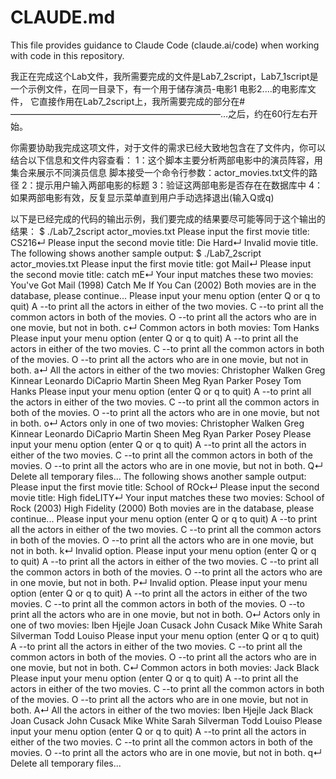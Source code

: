 # CLAUDE.md

This file provides guidance to Claude Code (claude.ai/code) when working with code in this repository.

我正在完成这个Lab文件，我所需要完成的文件是Lab7_2script，Lab7_1script是一个示例文件，在同一目录下，有一个用于储存演员-电影1 电影2....的电影库文件，
它直接作用在Lab7_2script上，我所需要完成的部分在#————————————————————————...之后，约在60行左右开始。

你需要协助我完成这项文件，对于文件的需求已经大致地包含在了文件内，你可以结合以下信息和文件内容查看：
1：这个脚本主要分析两部电影中的演员阵容，用集合来展示不同演员信息
	脚本接受一个命令行参数：actor_movies.txt文件的路径
2：提示用户输入两部电影的标题
3：验证这两部电影是否存在在数据库中
4：如果两部电影有效，反复显示菜单直到用户手动选择退出(输入Q或q)

以下是已经完成的代码的输出示例，我们要完成的结果要尽可能等同于这个输出的结果：
$ ./Lab7_2script actor_movies.txt
Please input the first movie title:
CS216↵
Please input the second movie title:
Die Hard↵
Invalid movie title.
The following shows another sample output:
$ ./Lab7_2script actor_movies.txt
Please input the first movie title:
got Mail↵
Please input the second movie title:
catch mE↵
Your input matches these two movies:
You've Got Mail (1998)
Catch Me If You Can (2002)
Both movies are in the database, please continue...
Please input your menu option (enter Q or q to quit)
A --to print all the actors in either of the two movies.
C --to print all the common actors in both of the movies.
O --to print all the actors who are in one movie, but not in
both.
c↵
Common actors in both movies:
Tom Hanks
Please input your menu option (enter Q or q to quit)
A --to print all the actors in either of the two movies.
C --to print all the common actors in both of the movies.
O --to print all the actors who are in one movie, but not in
both.
a↵
All the actors in either of the two movies:
Christopher Walken
Greg Kinnear
Leonardo DiCaprio
Martin Sheen
Meg Ryan
Parker Posey
Tom Hanks
Please input your menu option (enter Q or q to quit)
A --to print all the actors in either of the two movies.
C --to print all the common actors in both of the movies.
O --to print all the actors who are in one movie, but not in
both.
o↵
Actors only in one of two movies:
Christopher Walken
Greg Kinnear
Leonardo DiCaprio
Martin Sheen
Meg Ryan
Parker Posey
Please input your menu option (enter Q or q to quit)
A --to print all the actors in either of the two movies.
C --to print all the common actors in both of the movies.
O --to print all the actors who are in one movie, but not in
both.
Q↵
Delete all temporary files...
The following shows another sample output:
Please input the first movie title:
School of ROck↵
Please input the second movie title:
High fideLITY↵
Your input matches these two movies:
School of Rock (2003)
High Fidelity (2000)
Both movies are in the database, please continue...
Please input your menu option (enter Q or q to quit)
A --to print all the actors in either of the two movies.
C --to print all the common actors in both of the movies.
O --to print all the actors who are in one movie, but not in
both.
k↵
Invalid option.
Please input your menu option (enter Q or q to quit)
A --to print all the actors in either of the two movies.
C --to print all the common actors in both of the movies.
O --to print all the actors who are in one movie, but not in
both.
P↵
Invalid option.
Please input your menu option (enter Q or q to quit)
A --to print all the actors in either of the two movies.
C --to print all the common actors in both of the movies.
O --to print all the actors who are in one movie, but not in
both.
O↵
Actors only in one of two movies:
Iben Hjejle
Joan Cusack
John Cusack
Mike White
Sarah Silverman
Todd Louiso
Please input your menu option (enter Q or q to quit)
A --to print all the actors in either of the two movies.
C --to print all the common actors in both of the movies.
O --to print all the actors who are in one movie, but not in
both.
C↵
Common actors in both movies:
Jack Black
Please input your menu option (enter Q or q to quit)
A --to print all the actors in either of the two movies.
C --to print all the common actors in both of the movies.
O --to print all the actors who are in one movie, but not in
both.
A↵
All the actors in either of the two movies:
Iben Hjejle
Jack Black
Joan Cusack
John Cusack
Mike White
Sarah Silverman
Todd Louiso
Please input your menu option (enter Q or q to quit)
A --to print all the actors in either of the two movies.
C --to print all the common actors in both of the movies.
O --to print all the actors who are in one movie, but not in
both.
q↵
Delete all temporary files...

